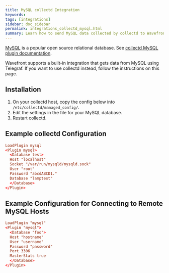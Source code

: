 ```yaml
---
title: MySQL collectd Integration
keywords:
tags: [integrations]
sidebar: doc_sidebar
permalink: integrations_collectd_mysql.html
summary: Learn how to send MySQL data collected by collectd to Wavefront.
---
```


[MySQL](https://www.mysql.com/) is a popular open source relational database. See [collectd MySQL plugin documentation](https://collectd.org/wiki/index.php/Plugin:MySQL).

Wavefront supports a built-in integration that gets data from MySQL using Telegraf. If you want to use collectd instead, follow the instructions on this page.


## Installation

1. On your collectd host, copy the config below into `/etc/collectd/managed_config/`.
1. Edit the settings in the file for your MySQL database.
1. Restart collectd.

## Example collectd Configuration

```conf
LoadPlugin mysql
<Plugin mysql>
  <Database test>
  Host "localhost"
  Socket "/var/run/mysqld/mysqld.sock"
  User "root"
  Password "abcdABCD1."
  Database "lamptest"
  </Database>
</Plugin>
```

## Example Configuration for Connecting to Remote MySQL Hosts

```conf
LoadPlugin "mysql"
<Plugin "mysql">
  <Database "foo">
  Host "hostname"
  User "username"
  Password "password"
  Port 3306
  MasterStats true
  </Database>
</Plugin>
```
